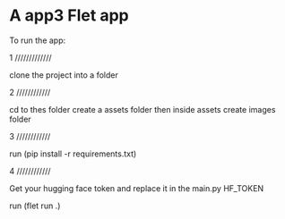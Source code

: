 # A app3 Flet app


To run the app:

1 /////////////

clone the project into a folder

2 ////////////

cd to thes folder create a assets folder then inside assets create images folder

3 ////////////

run (pip install -r requirements.txt)

4 ////////////

Get your hugging face token  and replace it in the main.py HF_TOKEN

run (flet run .)






